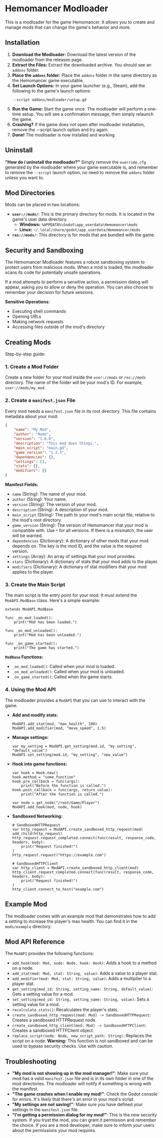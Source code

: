 # Hemomancer Modloader

This is a modloader for the game Hemomancer. It allows you to create and manage mods that can change the game's behavior and more.

## Installation

1.  **Download the Modloader:** Download the latest version of the modloader from the releases page.
2.  **Extract the Files:** Extract the downloaded archive. You should see an `addons` folder.
3.  **Place the `addons` folder:** Place the `addons` folder in the same directory as the Hemomancer game executable.
4.  **Set Launch Options:** In your game launcher (e.g., Steam), add the following to the game's launch options:
    ```
    --script addons/modloader/setup.gd
    ```
5.  **Run the Game:** Start the game once. The modloader will perform a one-time setup. You will see a confirmation message, then simply relaunch the game.
6. **Crashing?** If the game does not open after modloader installation, remove the --script launch option and try again.
7.  **Done!** The modloader is now installed and working.

## Uninstall

**"How do i uninstall the modloader?"** Simply remove the `override.cfg` generated by the modloader where your game executable is, and remember to remove the `--script` launch option, no need to remove the `addons` folder unless you want to.

## Mod Directories

Mods can be placed in two locations:

*   **`user://mods/`**: This is the primary directory for mods. It is located in the game's user data directory.
    *   **Windows:** `%APPDATA%\Godot\app_userdata\Hemomancer\mods`
    *   **Linux:** `~/.local/share/godot/app_userdata/Hemomancer/mods`
*   **`res://mods/`**: This directory is for mods that are bundled with the game.

## Security and Sandboxing

The Hemomancer Modloader features a robust sandboxing system to protect users from malicious mods. When a mod is loaded, the modloader scans its code for potentially unsafe operations.

If a mod attempts to perform a sensitive action, a permission dialog will appear, asking you to allow or deny the operation. You can also choose to remember your decision for future sessions.

**Sensitive Operations:**

*   Executing shell commands
*   Opening URLs
*   Making network requests
*   Accessing files outside of the mod's directory

## Creating Mods

Step-by-step guide:

### 1. Create a Mod Folder

Create a new folder for your mod inside the `user://mods` or `res://mods` directory. The name of the folder will be your mod's ID. For example, `user://mods/my_mod`.

### 2. Create a `manifest.json` File

Every mod needs a `manifest.json` file in its root directory. This file contains metadata about your mod:

```json
{
    "name": "My Mod",
    "author": "Name",
    "version": "1.0.0",
    "description": "This mod does things.",
    "main_script": "main.gd",
    "game_version": "1.2.3",
    "dependencies": {},
    "settings": [],
    "stats": {},
    "modifiers": {}
}
```

**Manifest Fields:**

*   `name` (String): The name of your mod.
*   `author` (String): Your name.
*   `version` (String): The version of your mod.
*   `description` (String): A description of your mod.
*   `main_script` (String): The path to your mod's main script file, relative to the mod's root directory.
*   `game_version` (String): The version of Hemomancer that your mod is compatible with. Use `*` for all versions. If there is a mismatch, the user will be warned.
*   `dependencies` (Dictionary): A dictionary of other mods that your mod depends on. The key is the mod ID, and the value is the required version.
*   `settings` (Array): An array of settings that your mod provides.
*   `stats` (Dictionary): A dictionary of stats that your mod adds to the player.
*   `modifiers` (Dictionary): A dictionary of stat modifiers that your mod applies to the player.

### 3. Create the Main Script

The main script is the entry point for your mod. It must extend the `ModAPI.ModBase` class. Here's a simple example:

```gdscript
extends ModAPI.ModBase

func _on_mod_loaded():
    print("Mod has been loaded.")

func _on_mod_unloaded():
    print("Mod has been unloaded.")

func _on_game_started():
    print("The game has started.")
```

**`ModBase` Functions:**

*   `_on_mod_loaded()`: Called when your mod is loaded.
*   `_on_mod_unloaded()`: Called when your mod is unloaded.
*   `_on_game_started()`: Called when the game starts.

### 4. Using the Mod API

The modloader provides a `ModAPI` that you can use to interact with the game.

*   **Add and modify stats:**
    ```gdscript
    ModAPI.add_stat(mod, "max_health", 100)
    ModAPI.add_modifier(mod, "move_speed", 1.5)
    ```
*   **Manage settings:**
    ```gdscript
    var my_setting = ModAPI.get_setting(mod.id, "my_setting", "default_value")
    ModAPI.set_setting(mod.id, "my_setting", "new_value")
    ```
*   **Hook into game functions:**
    ```gdscript
    var hook = Hook.new()
    hook.method = "some_function"
    hook.pre_callback = func(args):
        print("Before the function is called.")
    hook.post_callback = func(args, return_value):
        print("After the function is called.")
    
    var node = get_node("/root/Game/Player")
    ModAPI.add_hook(mod, node, hook)
    ```
*   **Sandboxed Networking:**
    ```gdscript
    # SandboxedHTTPRequest
    var http_request = ModAPI.create_sandboxed_http_request(mod)
    add_child(http_request)
    http_request.request_completed.connect(func(result, response_code, headers, body):
        print("Request finished!")
    )
    http_request.request("https://example.com")

    # SandboxedHTTPClient
    var http_client = ModAPI.create_sandboxed_http_client(mod)
    http_client.request_completed.connect(func(result, response_code, headers, body):
        print("Request finished!")
    )
    http_client.connect_to_host("example.com")
    ```

## Example Mod

The modloader comes with an example mod that demonstrates how to add a setting to increase the player's max health. You can find it in the `mods/example` directory.

## Mod API Reference

The `ModAPI` provides the following functions:

*   `add_hook(mod: Mod, node: Node, hook: Hook)`: Adds a hook to a method on a node.
*   `add_stat(mod: Mod, stat: String, value)`: Adds a value to a player stat.
*   `add_modifier(mod: Mod, stat: String, value)`: Adds a multiplier to a player stat.
*   `get_setting(mod_id: String, setting_name: String, default_value)`: Gets a setting value for a mod.
*   `set_setting(mod_id: String, setting_name: String, value)`: Sets a setting value for a mod.
*   `recalculate_stats()`: Recalculates the player's stats.
*   `create_sandboxed_http_request(mod: Mod) -> SandboxedHTTPRequest`: Creates a sandboxed HTTPRequest node.
*   `create_sandboxed_http_client(mod: Mod) -> SandboxedHTTPClient`: Creates a sandboxed HTTPClient object.
*   `replace_script(node: Node, new_script_path: String)`: Replaces the script on a node. **Warning:** This function is not sandboxed and can be used to bypass security checks. Use with caution.

## Troubleshooting

*   **"My mod is not showing up in the mod manager!"**: Make sure your mod has a valid `manifest.json` file and is in its own folder in one of the mod directories. The modloader will notify if something is wrong with the manifest.
*   **"The game crashes when I enable my mod!"**: Check the Godot console for errors. It's likely that there's an error in your mod's script.
*   **"My settings are not saving!"**: Make sure you have defined your settings in the `manifest.json` file.
*   **"I'm getting a permission dialog for my mod!"**: This is the new security system. If you trust the mod, you can grant it permission and remember the choice. If you are a mod developer, make sure to inform your users about the permissions your mod requires.
